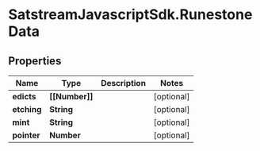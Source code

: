 # SatstreamJavascriptSdk.RunestoneData

## Properties
Name | Type | Description | Notes
------------ | ------------- | ------------- | -------------
**edicts** | **[[Number]]** |  | [optional] 
**etching** | **String** |  | [optional] 
**mint** | **String** |  | [optional] 
**pointer** | **Number** |  | [optional] 
